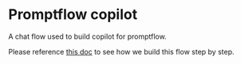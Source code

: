 # Promptflow copilot

A chat flow used to build copilot for promptflow.

Please reference [this doc](../../../tutorials/develop-promptflow-copilot/develop-promptflow-copilot.md) to see how we build this flow step by step.